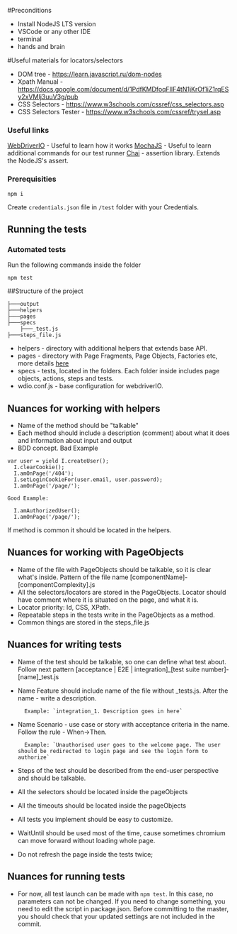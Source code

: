 #Preconditions

- Install NodeJS LTS version
- VSCode or any other IDE
- terminal
- hands and brain

#Useful materials for locators/selectors

- DOM tree - https://learn.javascript.ru/dom-nodes
- Xpath Manual - https://docs.google.com/document/d/1PdfKMDfoqFIlF4tN1jKrOf1iZ1rqESy2xVMIj3uuV3g/pub
- CSS Selectors - https://www.w3schools.com/cssref/css_selectors.asp
- CSS Selectors Tester - https://www.w3schools.com/cssref/trysel.asp

### Useful links

[WebDriverIO](https://webdriver.io/docs/api.html) - Useful to learn how it works
[MochaJS](https://mochajs.org/#command-line-usage) - Useful to learn additional commands for our test runner
[Chai](https://www.chaijs.com/) - assertion library. Extends the NodeJS's assert.

### Prerequisities

```
npm i

```

Create `credentials.json` file in `/test` folder with your Credentials.

## Running the tests

### Automated tests

Run the following commands inside the folder

```
npm test
```

##Structure of the project

```
├───output
├───helpers
├───pages
├───specs
    ├───_test.js
├───steps_file.js
```

- helpers - directory with additional helpers that extends base API.
- pages - directory with Page Fragments, Page Objects, Factories etc, more details [here](https://webdriver.io/docs/pageobjects.html)
- specs - tests, located in the folders. Each folder inside includes page objects, actions, steps and tests.
- wdio.conf.js - base configuration for webdriverIO.

## Nuances for working with helpers

- Name of the method should be "talkable"
- Each method should include a description (comment) about what it does and information about input and output
- BDD concept.
  Bad Example

```
var user = yield I.createUser();
  I.clearCookie();
  I.amOnPage('/404');
  I.setLoginCookieFor(user.email, user.password);
  I.amOnPage('/page/');
```

    Good Example:

```
  I.amAuthorizedUser();
  I.amOnPage('/page/');
```

If method is common it should be located in the helpers.

## Nuances for working with PageObjects

- Name of the file with PageObjects should be talkable, so it is clear what's inside. Pattern of the file name [componentName]-[componentComplexity].js
- All the selectors/locators are stored in the PageObjects. Locator should have comment where it is situated on the page, and what it is.
- Locator priority: Id, CSS, XPath.
- Repeatable steps in the tests write in the PageObjects as a method.
- Common things are stored in the steps_file.js

## Nuances for writing tests

- Name of the test should be talkable, so one can define what test about. Follow next pattern [acceptance | E2E | integration]\_[test suite number]-[name]\_test.js

- Name Feature should include name of the file without \_tests.js. After the name - write a description.

      	Example: `integration_1. Description goes in here`

- Name Scenario - use case or story with acceptance criteria in the name. Follow the rule - When->Then.

      	Example: `Unauthorised user goes to the welcome page. The user should be redirected to login page and see the login form to authorize`

- Steps of the test should be described from the end-user perspective and should be talkable.
- All the selectors should be located inside the pageObjects
- All the timeouts should be located inside the pageObjects
- All tests you implement should be easy to customize.

- WaitUntil should be used most of the time, cause sometimes chromium can move forward without loading whole page.
- Do not refresh the page inside the tests twice;

## Nuances for running tests

- For now, all test launch can be made with `npm test`. In this case, no parameters can not be changed. If you need to change something, you need to edit the script in package.json. Before committing to the master, you should check that your updated settings are not included in the commit.
